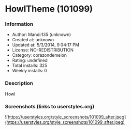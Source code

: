 # HowlTheme (101099)

### Information
- Author: Mandii135 (unknown)
- Created at: unknown
- Updated at: 5/3/2014, 9:04:17 PM
- License: NO-REDISTRIBUTION
- Category: corazondemelon
- Rating: undefined
- Total installs: 325
- Weekly installs: 0


### Description
Howl


### Screenshots (links to userstyles.org)
![https://userstyles.org/style_screenshots/101099_after.jpeg](https://userstyles.org/style_screenshots/101099_after.jpeg)


